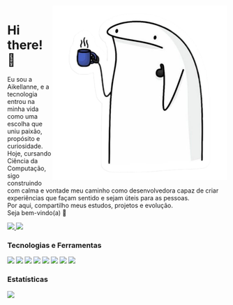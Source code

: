 <img src="perfil.png" width="400px" alt="bonequinho com café" align="right" />
<h1 align="left">Hi there! 👋</h1>
<p align="left">
   Eu sou a Aikellanne, e a tecnologia entrou na minha vida como uma escolha que uniu paixão, propósito e curiosidade. <br>
   Hoje, cursando Ciência da Computação, sigo construindo com calma e vontade  
   meu caminho como desenvolvedora capaz de criar experiências que façam sentido e sejam úteis para as pessoas. <br>
   Por aqui, compartilho meus estudos, projetos e evolução. <br>
   Seja bem-vindo(a) 💜
</p>

<p align="left">
  <a href="mailto:aikellanne18@gmail.com" alt="Gmail">
    <img src="https://img.shields.io/badge/-Gmail-FF0000?style=flat-square&labelColor=FF0000&logo=gmail&logoColor=white" />
  </a>

  <a href="#" alt="LinkedIn">
    <img src="https://img.shields.io/badge/-LinkedIn-0e76a8?style=flat-square&logo=linkedin&logoColor=white" />
  </a>
</p>


### Tecnologias e Ferramentas  
<p align="left">
  <img src="https://img.shields.io/badge/HTML5-%23E34F26?style=for-the-badge&logo=html5&logoColor=white" />
  <img src="https://img.shields.io/badge/CSS3-%231572B6?style=for-the-badge&logo=css3&logoColor=white" />
  <img src="https://img.shields.io/badge/JavaScript-%23F7DF1E?style=for-the-badge&logo=javascript&logoColor=black" />
  <img src="https://img.shields.io/badge/React-%23282C34?style=for-the-badge&logo=react&logoColor=61DAFB" />
  <img src="https://img.shields.io/badge/Node.js-%23339933?style=for-the-badge&logo=node.js&logoColor=white" />
  <img src="https://img.shields.io/badge/MySQL-%2300f?style=for-the-badge&logo=mysql&logoColor=white" />
  <img src="https://img.shields.io/badge/Figma-%23000000?style=for-the-badge&logo=figma&logoColor=white" />
  <img src="https://img.shields.io/badge/Java-%23F7DF1E?style=for-the-badge&logo=java&logoColor=white" />
</p>

### Estatísticas
<p align="left">
  <img height="180em" src="https://github-readme-stats.vercel.app/api/top-langs/?username=aikellanne&layout=compact&langs_count=6&count_private=true" />
</p>


